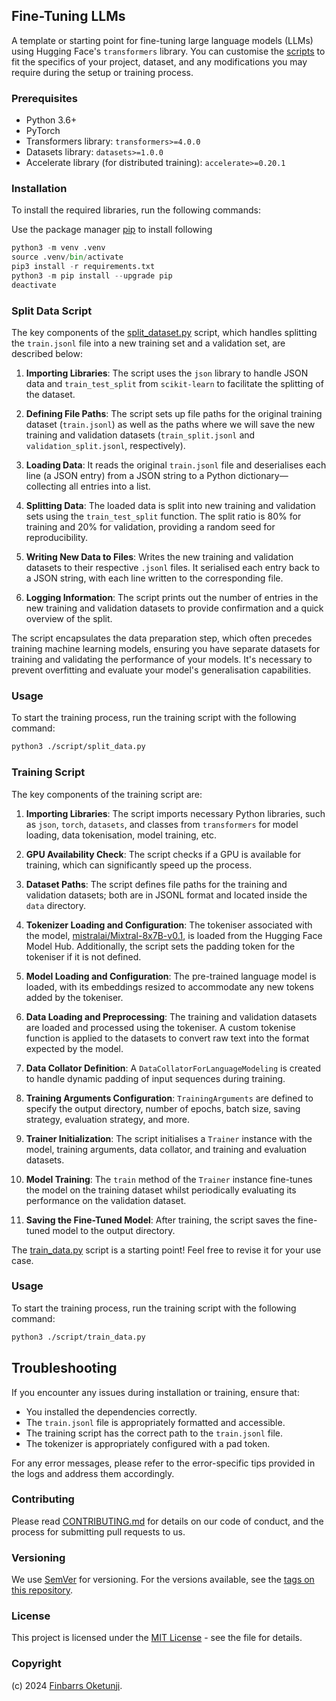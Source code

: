 ## Fine-Tuning LLMs

A template or starting point for fine-tuning large language models (LLMs) using Hugging Face's `transformers` library. You can customise the [scripts](./script/) to fit the specifics of your project, dataset, and any modifications you may require during the setup or training process.

### Prerequisites

- Python 3.6+
- PyTorch
- Transformers library: `transformers>=4.0.0`
- Datasets library: `datasets>=1.0.0`
- Accelerate library (for distributed training): `accelerate>=0.20.1`

### Installation

To install the required libraries, run the following commands:

Use the package manager [pip](https://pip.pypa.io/en/stable/) to install following

```python
python3 -m venv .venv
source .venv/bin/activate
pip3 install -r requirements.txt
python3 -m pip install --upgrade pip
deactivate
```

### Split Data Script

The key components of the [split_dataset.py](./script/split_data.py) script, which handles splitting the `train.jsonl` file into a new training set and a validation set, are described below:

1. **Importing Libraries**: The script uses the `json` library to handle JSON data and `train_test_split` from `scikit-learn` to facilitate the splitting of the dataset.

2. **Defining File Paths**: The script sets up file paths for the original training dataset (`train.jsonl`) as well as the paths where we will save the new training and validation datasets (`train_split.jsonl` and `validation_split.jsonl`, respectively).

3. **Loading Data**: It reads the original `train.jsonl` file and deserialises each line (a JSON entry) from a JSON string to a Python dictionary—collecting all entries into a list.

4. **Splitting Data**: The loaded data is split into new training and validation sets using the `train_test_split` function. The split ratio is 80% for training and 20% for validation, providing a random seed for reproducibility.

5. **Writing New Data to Files**: Writes the new training and validation datasets to their respective `.jsonl` files. It serialised each entry back to a JSON string, with each line written to the corresponding file.

6. **Logging Information**: The script prints out the number of entries in the new training and validation datasets to provide confirmation and a quick overview of the split.

The script encapsulates the data preparation step, which often precedes training machine learning models, ensuring you have separate datasets for training and validating the performance of your models. It's necessary to prevent overfitting and evaluate your model's generalisation capabilities.

### Usage

To start the training process, run the training script with the following command:

```bash
python3 ./script/split_data.py
```

### Training Script

The key components of the training script are:

1. **Importing Libraries**: The script imports necessary Python libraries, such as `json`, `torch`, `datasets`, and classes from `transformers` for model loading, data tokenisation, model training, etc.

2. **GPU Availability Check**: The script checks if a GPU is available for training, which can significantly speed up the process.

3. **Dataset Paths**: The script defines file paths for the training and validation datasets; both are in JSONL format and located inside the `data` directory.

4. **Tokenizer Loading and Configuration**: The tokeniser associated with the model, [mistralai/Mixtral-8x7B-v0.1](https://huggingface.co/mistralai/Mixtral-8x7B-v0.1), is loaded from the Hugging Face Model Hub. Additionally, the script sets the padding token for the tokeniser if it is not defined.

5. **Model Loading and Configuration**: The pre-trained language model is loaded, with its embeddings resized to accommodate any new tokens added by the tokeniser.

6. **Data Loading and Preprocessing**: The training and validation datasets are loaded and processed using the tokeniser. A custom tokenise function is applied to the datasets to convert raw text into the format expected by the model.

7. **Data Collator Definition**: A `DataCollatorForLanguageModeling` is created to handle dynamic padding of input sequences during training.

8. **Training Arguments Configuration**: `TrainingArguments` are defined to specify the output directory, number of epochs, batch size, saving strategy, evaluation strategy, and more.

9. **Trainer Initialization**: The script initialises a `Trainer` instance with the model, training arguments, data collator, and training and evaluation datasets.

10. **Model Training**: The `train` method of the `Trainer` instance fine-tunes the model on the training dataset whilst periodically evaluating its performance on the validation dataset.

11. **Saving the Fine-Tuned Model**: After training, the script saves the fine-tuned model to the output directory.

The [train_data.py](./script/train_data.py) script is a starting point! Feel free to revise it for your use case.

### Usage

To start the training process, run the training script with the following command:

```bash
python3 ./script/train_data.py
```

## Troubleshooting

If you encounter any issues during installation or training, ensure that:

- You installed the dependencies correctly.
- The `train.jsonl` file is appropriately formatted and accessible.
- The training script has the correct path to the `train.jsonl` file.
- The tokenizer is appropriately configured with a pad token.

For any error messages, please refer to the error-specific tips provided in the logs and address them accordingly.

### Contributing

Please read [CONTRIBUTING.md](https://gist.github.com/PurpleBooth/b24679402957c63ec426) for details on our code of conduct, and the process for submitting pull requests to us.

### Versioning

We use [SemVer](http://semver.org/) for versioning. For the versions available, see the [tags on this repository](https://github.com/moatsystems/imdb_scrapy/tags).

### License

This project is licensed under the [MIT License](LICENSE) - see the file for details.

### Copyright

(c) 2024 [Finbarrs Oketunji](https://finbarrs.eu).